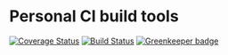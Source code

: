 # Personal CI build tools

[![Coverage Status](https://coveralls.io/repos/github/Alorel/personal-build-tools/badge.svg?branch=4.4.16)](https://coveralls.io/github/Alorel/personal-build-tools?branch=4.4.16)
[![Build Status](https://travis-ci.com/Alorel/personal-build-tools.svg?branch=4.4.16)](https://travis-ci.com/Alorel/personal-build-tools)
[![Greenkeeper badge](https://badges.greenkeeper.io/Alorel/ngx-decorators.svg)](https://greenkeeper.io/)
